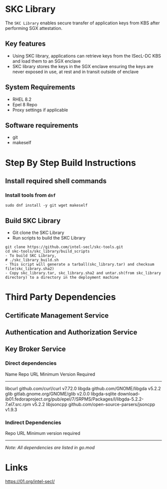 SKC Library
===========

The `SKC Library` enables secure transfer of application keys from KBS
after performing SGX attestation.

Key features
------------

-   Using SKC library, applications can retrieve keys from the ISecL-DC
    KBS and load them to an SGX enclave
-   SKC library stores the keys in the SGX enclave ensuring the keys are
    never exposed in use, at rest and in transit outside of enclave

System Requirements
-------------------

-   RHEL 8.2
-   Epel 8 Repo
-   Proxy settings if applicable

Software requirements
---------------------

-   git
-   makeself

Step By Step Build Instructions
===============================

Install required shell commands
-------------------------------

### Install tools from `dnf`

``` {.shell}
sudo dnf install -y git wget makeself
```

Build SKC Library
-----------------

-   Git clone the SKC Library
-   Run scripts to build the SKC Library

``` {.shell}
git clone https://github.com/intel-secl/skc-tools.git
cd skc-tools/skc_library/build_scripts
- To build SKC Library,
# ./skc_library_build.sh
- This script will generate a tarball(skc_library.tar) and checksum file(skc_library.sha2)
- Copy skc_library.tar, skc_library.sha2 and untar.sh(from skc_library directory) to a directory in the deployment machine
```

Third Party Dependencies
========================

Certificate Management Service
------------------------------

Authentication and Authorization Service
----------------------------------------

Key Broker Service
------------------

### Direct dependencies

  Name            Repo URL                                                                                  Minimum Version Required
  --------------- ---------------------------------------------------------------------------------------- --------------------------
  libcurl         github.com/curl/curl                                                                              v7.72.0
  libgda          github.com/GNOME/libgda                                                                            v5.2.2
  glib            gitlab.gnome.org/GNOME/glib                                                                        v2.0.0
  libgda-sqlite   download-ib01.fedoraproject.org/pub/epel/7/SRPMS/Packages/l/libgda-5.2.2-7.el7.src.rpm             v5.2.2
  libjsoncpp      github.com/open-source-parsers/jsoncpp                                                             v1.9.3

### Indirect Dependencies

  Repo URL    Minimum version required
  ---------- --------------------------
             

*Note: All dependencies are listed in go.mod*

Links
=====

<https://01.org/intel-secl/>
